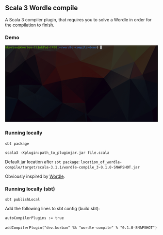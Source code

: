 ## Scala 3 Wordle compile

A Scala 3 compiler plugin, that requires you to solve a Wordle in order for the compilation to finish.

### Demo

![](./docs/wordle_compile.gif)

### Running locally

```
sbt package
```

```
scala3 -Xplugin:path_to_pluginjar.jar file.scala
```

Default jar location after `sbt package`: `location_of_wordle-compile/target/scala-3.1.1/wordle-compile_3-0.1.0-SNAPSHOT.jar`

Obviously inspired by [Wordle](https://www.nytimes.com/games/wordle/index.html).

### Running locally (sbt)

```
sbt publishLocal
```

Add the following lines to sbt config (build.sbt):
```
autoCompilerPlugins := true

addCompilerPlugin("dev.korban" %% "wordle-compile" % "0.1.0-SNAPSHOT")
```
